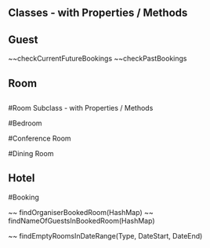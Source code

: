 ## Classes - with Properties / Methods
##

## Guest
<!-- -- name [String] -->
<!-- -- wallet [int] -->
<!-- -- bookings -->


\~~checkCurrentFutureBookings
\~~checkPastBookings
<!-- ~~getName() [String] -->
<!-- ~~getWallet() [int] -->
<!-- ~~spendMoney(amountSpent) [void] -->
<!-- \~~requestReservation(hotel, room, guests) -->

## Room
<!-- -- capacity [int] -->
<!-- -- occupants [ArrayList<Guest>] -->
<!-- ~~ getCapacity() [int] -->
<!-- ~~ receiveGuest(guests) [void] -->
<!-- ~~ releaseGuest(guests) [void/Guest] - void -->

##
#Room Subclass - with Properties / Methods

#Bedroom
<!-- -- roomNumber [String] -->
<!-- -- bedType [Enum] -->
<!-- -- capacity [override - taken from bedType Enum] -->
<!-- -- rate [int] -->
<!-- ~~ getRoomNumber() [String] -->
<!-- ~~ getRate() -->

#Conference Room
<!-- -- name [String] -->
<!-- -- rate [int] -->

#Dining Room
<!-- -- name [String] -->
##

## Hotel
<!-- -- rooms hashMap -->
<!-- ~~ addRooms(Location... rooms) -->
<!-- ~~ removeRooms(Location.. rooms) -->

<!-- -- roomsReserved [HashMap] -->

<!-- ~~ chargeGuest(room, guests) -->
<!-- ~~makeReservation -->
<!-- ~~removeReservation -->

#Booking

<!-- ~~ findBookedRoomsInDateRange(dateStart, dateEnd) -->

<!-- ~~ findBookingsForRoom(room) -->

~~ findOrganiserBookedRoom(HashMap)
~~ findNameOfGuestsInBookedRoom(HashMap)

~~ findEmptyRoomsInDateRange(Type, DateStart, DateEnd)
